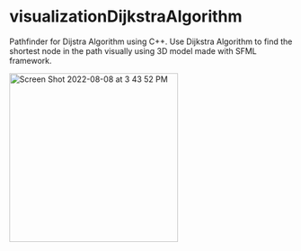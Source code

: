 # visualizationDijkstraAlgorithm

Pathfinder for Dijstra Algorithm using C++. Use Dijkstra Algorithm to find the shortest node in the path visually using 3D model made with SFML framework.



<img width="300" height="300" alt="Screen Shot 2022-08-08 at 3 43 52 PM" src="https://user-images.githubusercontent.com/23012857/183512023-0d1cf05d-7c44-49c1-baec-90daf66673c3.png">
